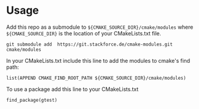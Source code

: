 # Usage

Add this repo as a submodule to `${CMAKE_SOURCE_DIR}/cmake/modules` where `${CMAKE_SOURCE_DIR}` is the location of your CMakeLists.txt file.

    git submodule add  https://git.stackforce.de/cmake-modules.git cmake/modules

In your CMakeLists.txt include this line to add the modules to cmake's find path:

    list(APPEND CMAKE_FIND_ROOT_PATH ${CMAKE_SOURCE_DIR}/cmake/modules)

To use a package add this line to your CMakeLists.txt

    find_package(gtest)

